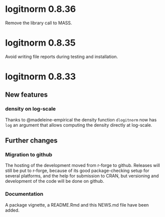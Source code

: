 # logitnorm 0.8.36
Remove the library call to MASS.

# logitnorm 0.8.35
Avoid writing file reports during testing and installation.

# logitnorm 0.8.33

## New features

### density on log-scale 

Thanks to @madeleine-empirical the density function `dlogitnorm` now has `log` an argument that allows computing the density directly at log-scale.


## Further changes

### Migration to github

The hosting of the development moved from r-forge to github. Releases will still be put to r-forge, because of its good package-checking setup for several platforms, and the help for submission to CRAN, but versioning and development of the code will be done on github. 

### Documentation

A package vignette, a README.Rmd and this NEWS.md file have been added.
 
